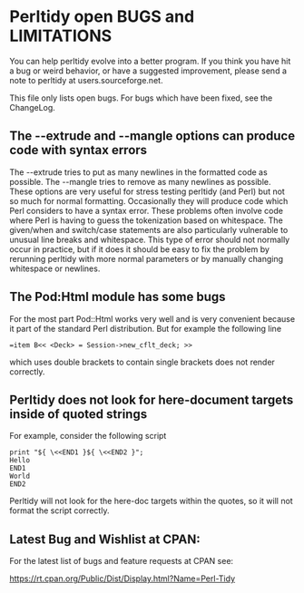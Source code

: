 # Perltidy open BUGS and LIMITATIONS

You can help perltidy evolve into a better program.  If you think you
have hit a bug or weird behavior, or have a suggested improvement,
please send a note to perltidy at users.sourceforge.net.

This file only lists open bugs.  For bugs which have been fixed, 
see the ChangeLog.  

## The --extrude and --mangle options can produce code with syntax errors

The --extrude tries to put as many newlines in the formatted code as possible.
The --mangle tries to remove as many newlines as possible.  These options are
very useful for stress testing perltidy (and Perl) but not so much for normal
formatting.  Occasionally they will produce code which Perl considers to have a
syntax error.  These problems often involve code where Perl is having to guess
the tokenization based on whitespace.  The given/when and switch/case
statements are also particularly vulnerable to unusual line breaks and
whitespace.  This type of error should not normally occur in practice, but if
it does it should be easy to fix the problem by rerunning perltidy with more
normal parameters or by manually changing whitespace or newlines. 

## The Pod:Html module has some bugs

For the most part Pod::Html works very well and is very convenient because
it part of the standard Perl distribution.  But for example the following line

    =item B<< <Deck> = Session->new_cflt_deck; >>

which uses double brackets to contain single brackets does not render correctly.

## Perltidy does not look for here-document targets inside of quoted strings

For example, consider the following script

```
print "${ \<<END1 }${ \<<END2 }";
Hello 
END1
World 
END2
```

Perltidy will not look for the here-doc targets within the quotes, so it
will not format the script correctly.

## Latest Bug and Wishlist at CPAN:

For the latest list of bugs and feature requests at CPAN see:

https://rt.cpan.org/Public/Dist/Display.html?Name=Perl-Tidy

